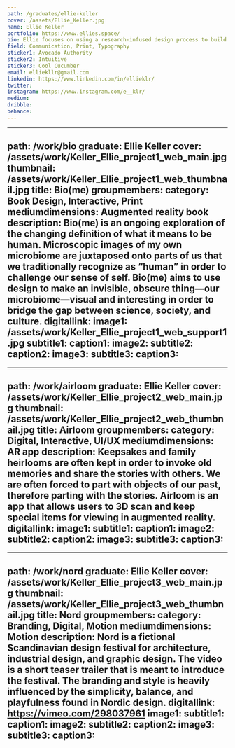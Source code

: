 ```yaml
---
path: /graduates/ellie-keller
cover: /assets/Ellie_Keller.jpg
name: Ellie Keller
portfolio: https://www.ellies.space/
bio: Ellie focuses on using a research-infused design process to build empathy and create work that is relevant and nuanced. Her curiosity for understanding the interplay of thoughts and emotions first led her to study psychology. Now, she uses her background in psychology to achieve a more holistic understanding of problems and needs. She loves to dive deep into problems in order to understand the relationships between people and the designed world. Currently, Ellie has been using a variety of mediums to explore how design can interplay with feelings and emotions in order to spark discourse.
field: Communication, Print, Typography
sticker1: Avocado Authority
sticker2: Intuitive
sticker3: Cool Cucumber
email: elliekllr@gmail.com
linkedin: https://www.linkedin.com/in/ellieklr/
twitter: 
instagram: https://www.instagram.com/e__klr/
medium: 
dribble: 
behance: 
---
```


---
path: /work/bio
graduate: Ellie Keller
cover: /assets/work/Keller_Ellie_project1_web_main.jpg
thumbnail: /assets/work/Keller_Ellie_project1_web_thumbnail.jpg
title: Bio(me)
groupmembers: 
category: Book Design, Interactive, Print
mediumdimensions: Augmented reality book
description: Bio(me) is an ongoing exploration of the changing definition of what it means to be human. Microscopic images of my own microbiome are juxtaposed onto parts of us that we traditionally recognize as “human” in order to challenge our sense of self. Bio(me) aims to use design to make an invisible, obscure thing—our microbiome—visual and interesting in order to bridge the gap between science, society, and culture. 
digitallink: 
image1: /assets/work/Keller_Ellie_project1_web_support1.jpg
subtitle1: 
caption1: 
image2:
subtitle2: 
caption2: 
image3:
subtitle3: 
caption3: 
---

---
path: /work/airloom
graduate: Ellie Keller
cover: /assets/work/Keller_Ellie_project2_web_main.jpg
thumbnail: /assets/work/Keller_Ellie_project2_web_thumbnail.jpg
title: Airloom
groupmembers: 
category: Digital, Interactive, UI/UX
mediumdimensions:  AR app
description: Keepsakes and family heirlooms are often kept in order to invoke old memories and share the stories with others. We are often forced to part with objects of our past, therefore parting with the stories. Airloom is an app that allows users to 3D scan and keep special items for viewing in augmented reality. 
digitallink: 
image1:
subtitle1: 
caption1: 
image2:
subtitle2: 
caption2: 
image3:
subtitle3: 
caption3: 
---

---
path: /work/nord
graduate: Ellie Keller
cover: /assets/work/Keller_Ellie_project3_web_main.jpg
thumbnail: /assets/work/Keller_Ellie_project3_web_thumbnail.jpg
title: Nord
groupmembers: 
category: Branding, Digital, Motion
mediumdimensions: Motion
description: Nord is a fictional Scandinavian design festival for architecture, industrial design, and graphic design. The video is a short teaser trailer that is meant to introduce the festival. The branding and style is heavily influenced by the simplicity, balance, and playfulness found in Nordic design.
digitallink: https://vimeo.com/298037961
image1:
subtitle1: 
caption1: 
image2:
subtitle2: 
caption2: 
image3:
subtitle3: 
caption3: 
---
